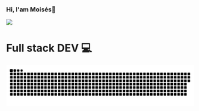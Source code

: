 ### Hi, I'am Moisés👋 
![](https://komarev.com/ghpvc/?username=DeveloperMDCM&color=blue)
### <h1>Full stack DEV 💻</h1>

<a href=#><img src="contributions.svg"></a>
